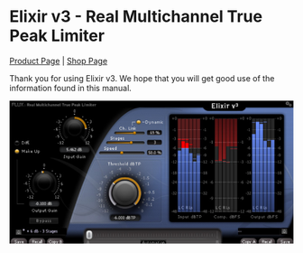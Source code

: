 # Elixir v3 - Real Multichannel True Peak Limiter

[Product Page](https://www.flux.audio/project/elixir/) 
| [Shop Page](https://shop.flux.audio/en_US/products/elixir)

Thank you for using Elixir v3. We hope that you will get good use of the information found in this manual.

![](/include/Elixir_00.PNG)